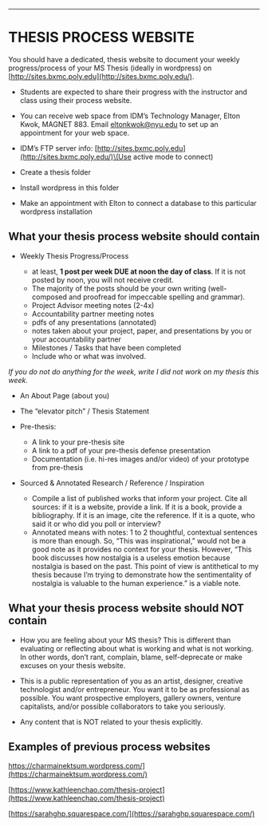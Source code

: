 
___
# THESIS PROCESS WEBSITE

You should have a dedicated, thesis website to document your weekly progress/process of your MS Thesis \(ideally in wordpress\) on [http://sites.bxmc.poly.edu](http://sites.bxmc.poly.edu/). 

* Students are expected to share their progress with the instructor and class using their process website.

* You can receive web space from IDM’s Technology Manager, Elton Kwok, MAGNET 883. Email eltonkwok@nyu.edu to set up an appointment for your web space.

* IDM’s FTP server info: [http://sites.bxmc.poly.edu](http://sites.bxmc.poly.edu/)\(Use active mode to connect\)

* Create a thesis folder

* Install wordpress in this folder

* Make an appointment with Elton to connect a database to this particular wordpress installation

## What your thesis process website should contain
* Weekly Thesis Progress/Process

  * at least, **1 post per week DUE at noon the day of class**. If it is not posted by noon, you will not receive credit.
  * The majority of the posts should be your own writing \(well-composed and proofread for impeccable spelling and grammar\).
  * Project Advisor meeting notes \(2-4x\)
  * Accountability partner meeting notes
  * pdfs of any presentations \(annotated\)
  * notes taken about your project, paper, and presentations by you or your accountability partner
  * Milestones / Tasks that have been completed 
  * Include who or what was involved.

_If you do not do anything for the week, write I did not work on my thesis this week._

* An About Page \(about you\)
* The “elevator pitch” / Thesis Statement

* Pre-thesis:
  * A link to your pre-thesis site
  * A link to a pdf of your pre-thesis defense presentation
  * Documentation \(i.e. hi-res images and/or video\) of your prototype from pre-thesis



* Sourced & Annotated Research / Reference / Inspiration

  * Compile a list of published works that inform your project. Cite all sources: if it is a website, provide a link. If it is a book, provide a bibliography. If it is an image, cite the reference. If it is a quote, who said it or who did you poll or interview?
  * Annotated means with notes: 1 to 2 thoughtful, contextual sentences is more than enough. So, “This was inspirational,” would not be a good note as it provides no context for your thesis. However, “This book discusses how nostalgia is a useless emotion because nostalgia is based on the past. This point of view is antithetical to my thesis because I’m trying to demonstrate how the sentimentality of nostalgia is valuable to the human experience.” is a viable note.

## What your thesis process website should NOT contain

* How you are feeling about your MS thesis? This is different than evaluating or reflecting about what is working and what is not working. In other words, don’t rant, complain, blame, self-deprecate or make excuses on your thesis website.

* This is a public representation of you as an artist, designer, creative technologist and/or entrepreneur. You want it to be as professional as possible. You want prospective employers, gallery owners, venture capitalists, and/or possible collaborators to take you seriously.

* Any content that is NOT related to your thesis explicitly.

## Examples of previous process websites


https://charmainektsum.wordpress.com/](https://charmainektsum.wordpress.com/)

[https://www.kathleenchao.com/thesis-project](https://www.kathleenchao.com/thesis-project)

[https://sarahghp.squarespace.com/](https://sarahghp.squarespace.com/)

